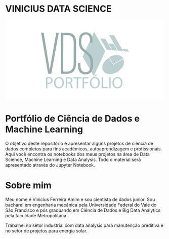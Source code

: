 # VINICIUS DATA SCIENCE

<img src="Logo/banner.jpg" style="zoom:40;" />

# Portfólio de Ciência de Dados e Machine Learning

O objetivo deste repositório é apresentar alguns projetos de ciência de dados completos para fins acadêmicos, autoaprendizagem e profissionais. Aqui você encontra os notebooks dos meus projetos na área de Data Science, Machine Learning e Data Analysis. Todo o material será apresentado através do Jupyter Notebook.



# Sobre mim

Meu nome é Vinicius Ferreira Amim e sou cientista de dados junior. Sou bacharel em engenharia mecânica pela Universidade Federal do Vale do São Francisco e pós graduando em Ciência de Dados e Big Data Analytics pela faculdade Metropolitana.

Trabalhei no setor industrial com data analysis para manutenção preditiva e no setor de projetos para energia solar.
